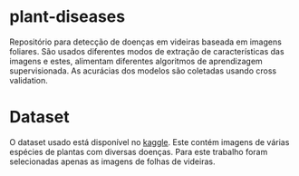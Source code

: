 # plant-diseases

Repositório para detecção de doenças em videiras baseada em imagens foliares. São usados diferentes modos de extração de características das imagens e estes, alimentam diferentes algoritmos de aprendizagem supervisionada. As acurácias dos modelos são coletadas usando cross validation.

# Dataset

O dataset usado está disponível no [kaggle](https://www.kaggle.com/vipoooool/new-plant-diseases-dataset). Este contém imagens de várias espécies de plantas com diversas doenças. Para este trabalho foram selecionadas apenas as imagens de folhas de videiras.
